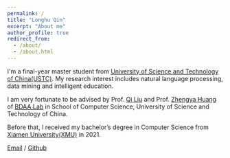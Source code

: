 ```yaml
---
permalink: /
title: "Longhu Qin"
excerpt: "About me"
author_profile: true
redirect_from: 
  - /about/
  - /about.html
---
```


I'm a final-year master student from [University of Science and Technology of China(USTC)](https://www.ustc.edu.cn/). My research interest includes natural language processing, data mining and intelligent education.

I am very fortunate to be advised by Prof. [Qi Liu](http://staff.ustc.edu.cn/~qiliuql/) and Prof. [Zhengya Huang](http://staff.ustc.edu.cn/~huangzhy/) of [BDAA Lab](https://bigdata.ustc.edu.cn/) in School of Computer Science, University of Science and Technology of China.

Before that, I received my bachelor’s degree in Computer Science from [Xiamen University(XMU)](https://www.xmu.edu.cn/) in 2021. 

<!-- You can find my CV here: [XX's Curriculum Vitae](../assets/Curriculum_Vitae.pdf). -->

[Email](mailto:qlonghu@mail.ustc.edu.cn) / [Github](https://github.com/KenelmQLH)

